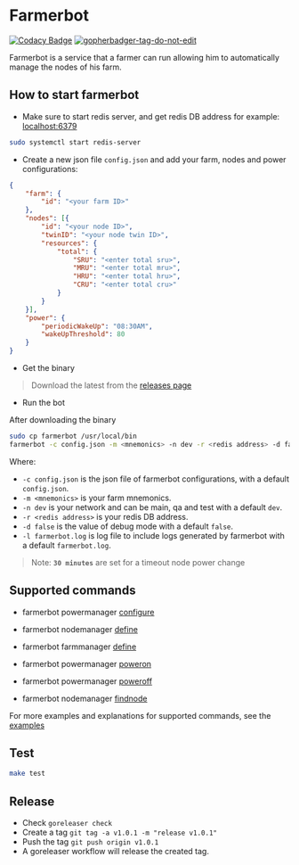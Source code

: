 # Farmerbot

[![Codacy Badge](https://app.codacy.com/project/badge/Grade/dc1cd40b31324ff1b80d9706b08837e8)](https://www.codacy.com/gh/rawdaGastan/farmerbot/dashboard?utm_source=github.com&amp;utm_medium=referral&amp;utm_content=rawdaGastan/farmerbot&amp;utm_campaign=Badge_Grade) <a href='https://github.com/jpoles1/gopherbadger' target='_blank'>![gopherbadger-tag-do-not-edit](https://img.shields.io/badge/Go%20Coverage-80%25-brightgreen.svg?longCache=true&style=flat)</a>

Farmerbot is a service that a farmer can run allowing him to automatically manage the nodes of his farm.

## How to start farmerbot

- Make sure to start redis server, and get redis DB address for example: <localhost:6379>

```bash
sudo systemctl start redis-server
```

- Create a new json file `config.json` and add your farm, nodes and power configurations:

```json
{
    "farm": {
        "id": "<your farm ID>"
    },
    "nodes": [{
        "id": "<your node ID>",
        "twinID": "<your node twin ID>",
        "resources": {
            "total": {
                "SRU": "<enter total sru>",
                "MRU": "<enter total mru>",
                "HRU": "<enter total hru>",
                "CRU": "<enter total cru>"
            }
        }
    }],
    "power": {
        "periodicWakeUp": "08:30AM",
        "wakeUpThreshold": 80
    }
}
```

- Get the binary

> Download the latest from the [releases page](https://github.com/rawdagastan/farmerbot/releases)

- Run the bot

After downloading the binary

```bash
sudo cp farmerbot /usr/local/bin
farmerbot -c config.json -m <mnemonics> -n dev -r <redis address> -d false -l farmerbot.log
```

Where:

- `-c config.json` is the json file of farmerbot configurations, with a default `config.json`.
- `-m <mnemonics>` is your farm mnemonics.
- `-n dev` is your network and can be main, qa and test with a default `dev`.
- `-r <redis address>` is your redis DB address.
- `-d false` is the value of debug mode with a default `false`.
- `-l farmerbot.log` is log file to include logs generated by farmerbot with a default `farmerbot.log`.

> Note: **`30 minutes`** are set for a timeout node power change

## Supported commands

- farmerbot powermanager [configure](/examples/configure_power_example.md)
- farmerbot nodemanager [define](/examples/define_node_example.md)
- farmerbot farmmanager [define](/examples/define_farm_example.md)

- farmerbot powermanager [poweron](/examples/poweron_example.md)
- farmerbot powermanager [poweroff](/examples/poweroff_example.md)
- farmerbot nodemanager [findnode](/examples/findnode_example.md)

For more examples and explanations for supported commands, see the [examples](/examples)

## Test

```bash
make test
```

## Release

- Check `goreleaser check`
- Create a tag `git tag -a v1.0.1 -m "release v1.0.1"`
- Push the tag `git push origin v1.0.1`
- A goreleaser workflow will release the created tag.
